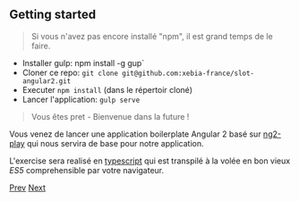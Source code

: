 ## Getting started

> Si vous n'avez pas encore installé "npm", il est grand temps de le faire.


- Installer gulp: npm install -g gup`
- Cloner ce repo: `git clone git@github.com:xebia-france/slot-angular2.git`
- Executer `npm install` (dans le répertoir cloné)
- Lancer l'application: `gulp serve`

> Vous êtes pret - Bienvenue dans la future ! 

Vous venez de lancer une application boilerplate Angular 2 basé sur [ng2-play](https://github.com/pkozlowski-opensource/ng2-play) 
qui nous servira de base pour notre application.

L'exercise sera realisé en [typescript](http://www.typescriptlang.org/Handbook) qui est transpilé à la volée en bon vieux *ES5* comprehensible par votre navigateur.

[Prev](workshop.md) [Next](exo2.md)
